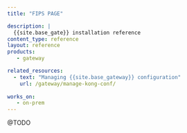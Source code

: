 ```yaml
---
title: "FIPS PAGE"

description: |
  {{site.base_gate}} installation reference
content_type: reference
layout: reference
products:
   - gateway

related_resources:
  - text: "Managing {{site.base_gateway}} configuration"
    url: /gateway/manage-kong-conf/
   
works_on:
   - on-prem
---
```


@TODO